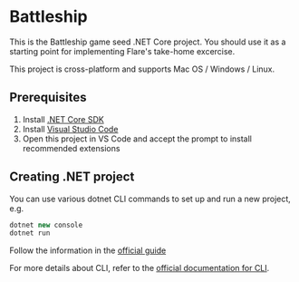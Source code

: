 # Battleship

This is the Battleship game seed .NET Core project. You should use it as a starting point for implementing Flare's take-home excercise.

This project is cross-platform and supports Mac OS / Windows / Linux.

## Prerequisites

1. Install [.NET Core SDK](https://dotnet.microsoft.com/download)
2. Install [Visual Studio Code](https://code.visualstudio.com/)
3. Open this project in VS Code and accept the prompt to install recommended extensions

## Creating .NET project

You can use various dotnet CLI commands to set up and run a new project, e.g.
```csharp
dotnet new console
dotnet run
```
Follow the information in the [official guide](https://docs.microsoft.com/en-us/dotnet/core/tutorials/with-visual-studio-code)

For more details about CLI, refer to the [official documentation for CLI](https://docs.microsoft.com/en-us/dotnet/core/tools/?tabs=netcore2x).
